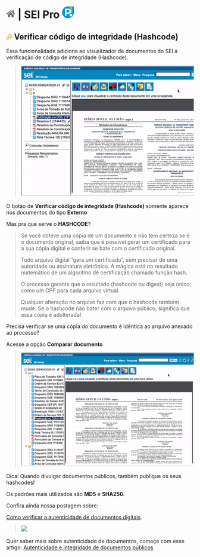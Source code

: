 # [![Home](../img/home.png)](../) |  SEI Pro ![Icone](../img/icon-32.png)

## ![SEI Pro Verificar Integridade Hashcode](../img/icon-hashcode.png) Verificar código de integridade (Hashcode)

Essa funcionalidade adiciona ao visualizador de documentos do SEI a verificação de código de integridade (Hashcode).

> ![Tela Verificar Integridade Hashcode](../img/tela-hashcode.gif) 

O botão de **Verificar código de integridade (Hashcode)** somente aparece nos documentos do tipo **Externo**

Mas pra que serve o **HASHCODE**?

> Se você obteve uma cópia de um documento e não tem certeza se é o documento original, saiba que é possível gerar um certificado para a sua cópia digital e conferir se bate com o certificado original.
>
> Todo arquivo digital “gera um certificado”, sem precisar de uma autoridade ou assinatura eletrônica. A mágica está no resultado matemático de um algoritmo de certificação chamado função hash.
> 
> O processo garante que o resultado (hashcode ou digest) seja único, como um CPF para cada arquivo virtual. 
> 
> Qualquer alteração no arquivo faz com que o hashcode  também mude. Se o hashcode  não bater com o arquivo público, significa que essa cópia é adulterada!

Precisa verificar se uma cópia do documento é idêntica ao arquivo anexado ao processo? 

Acesse a opção **Comparar documento**

> ![Tela Verificar Integridade Hashcode](../img/tela-hashcode2.gif) 

Dica: Quando divulgar documentos  públicos, também publique os seus hashcodes! 

Os padrões mais utilizados são **MD5** e **SHA256**.

Confira ainda nossa postagem sobre: 

[Como verificar a autenticidade de documentos digitais](https://www.instagram.com/p/CIZ-8DjnEyv/).

> <img src="https://github.com/pedrohsoaresadv/sei-pro/raw/master/img/post8-1.png" data-canonical-src="https://github.com/pedrohsoaresadv/sei-pro/raw/master/img/post8-1.png" width="300"/>

Quer saber mais sobre autenticidade de documentos, começe com esse artigo: [Autenticidade e integridade de documentos públicos
](https://medium.com/@peterkrauss/autenticidade-e-integridade-de-documentos-p%C3%BAblicos-aabea5389f4b)
